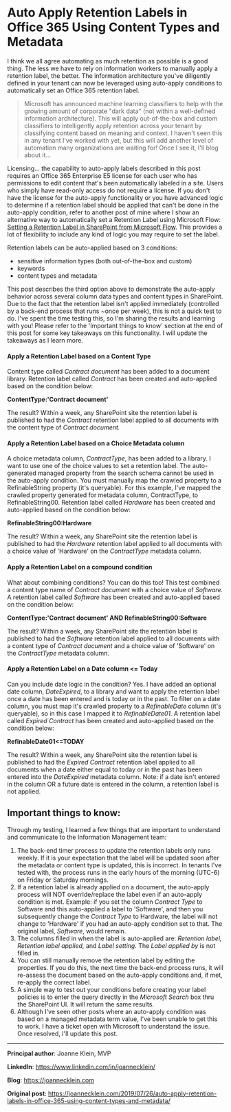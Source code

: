 # Auto Apply Retention Labels in Office 365 Using Content Types and Metadata

I think we all agree automating as much retention as possible is a good thing. The less we have to rely on information workers to manually apply a retention label, the better. The information architecture you've diligently defined in your tenant can now be leveraged using auto-apply conditions to automatically set an Office 365 retention label.

> Microsoft has announced machine learning classifiers to help with the growing amount of corporate "dark data" (not within a well-defined information architecture). This will apply out-of-the-box and custom classifiers to intelligently apply retention across your tenant by classifying content based on meaning and context. I haven't seen this in any tenant I've worked with yet, but this will add another level of automation many organizations are waiting for! Once I see it, I'll blog about it...

Licensing... the capability to auto-apply labels described in this post requires an Office 365 Enterprise E5 license for each user who has permissions to edit content that's been automatically labeled in a site. Users who simply have read-only access do not require a license. If you don't have the license for the auto-apply functionality or you have advanced logic to determine if a retention label should be applied that can't be done in the auto-apply condition, refer to another post of mine where I show an alternative way to automatically set a Retention Label using Microsoft Flow: [Setting a Retention Label in SharePoint from Microsoft Flow](https://joannecklein.com/2019/05/06/setting-a-retention-label-in-sharepoint-from-microsoft-flow/). This provides a lot of flexibility to include any kind of logic you may require to set the label.


Retention labels can be auto-applied based on 3 conditions:

*   sensitive information types (both out-of-the-box and custom)
*   keywords
*   content types and metadata

This post describes the third option above to demonstrate the auto-apply behavior across several column data types and content types in SharePoint. Due to the fact that the retention label isn't applied immediately (controlled by a back-end process that runs ~once per week), this is not a quick test to do. I've spent the time testing this, so I'm sharing the results and learning with you! Please refer to the 'Important things to know' section at the end of this post for some key takeaways on this functionality. I will update the takeaways as I learn more.


#### Apply a Retention Label based on a Content Type

Content type called _Contract document_ has been added to a document library. Retention label called _Contract_ has been created and auto-applied based on the condition below:

**ContentType:'Contract document'**

The result? Within a week, any SharePoint site the retention label is published to had the _Contract_ retention label applied to all documents with the content type of _Contract document._


#### Apply a Retention Label based on a Choice Metadata column

A choice metadata column, _ContractType_, has been added to a library. I want to use one of the choice values to set a retention label. The auto-generated managed property from the search schema cannot be used in the auto-apply condition. You must manually map the crawled property to a RefinableString property (it's queryable). For this example, I've mapped the crawled property generated for metadata column, ContractType, to RefinableString00. Retention label called _Hardware_ has been created and auto-applied based on the condition below:

**RefinableString00:Hardware**

The result? Within a week, any SharePoint site the retention label is published to had the _Hardware_ retention label applied to all documents with a choice value of 'Hardware' on the _ContractType_ metadata column.


#### Apply a Retention Label on a compound condition

What about combining conditions? You can do this too! This test combined a content type name of _Contract document_ with a choice value of _Software._ A retention label called _Software_ has been created and auto-applied based on the condition below:

**ContentType:'Contract document' AND RefinableString00:Software**

The result? Within a week, any SharePoint site the retention label is published to had the _Software_ retention label applied to all documents with a content type of _Contract document_ and a choice value of 'Software' on the _ContractType_ metadata column.

#### Apply a Retention Label on a Date column <= Today

Can you include date logic in the condition? Yes. I have added an optional date column, _DateExpired_, to a library and want to apply the retention label once a date has been entered and is today or in the past. To filter on a date column, you must map it's crawled property to a _RefinableDate_ column (it's queryable), so in this case I mapped it to _RefinableDate01._ A retention label called _Expired Contract_ has been created and auto-applied based on the condition below:

**RefinableDate01<=TODAY**

The result? Within a week, any SharePoint site the retention label is published to had the _Expired Contract_ retention label applied to all documents when a date either equal to today or in the past has been entered into the _DateExpired_ metadata column. Note: if a date isn't entered in the column OR a future date is entered in the column, a retention label is not applied.


## Important things to know:

Through my testing, I learned a few things that are important to understand and communicate to the Information Management team:

1.  The back-end timer process to update the retention labels only runs weekly. If it is your expectation that the label will be updated soon after the metadata or content type is updated, this is incorrect. In tenants I've tested with, the process runs in the early hours of the morning (UTC-6) on Friday or Saturday mornings.
2.  If a retention label is already applied on a document, the auto-apply process will NOT override/replace the label even if an auto-apply condition is met. Example: if you set the column _Contract Type_ to Software and this auto-applied a label to 'Software', and then you subsequently change the _Contract Type_ to Hardware, the label will not change to 'Hardware' if you had an auto-apply condition set to that. The original label, _Software_, would remain.
3.  The columns filled in when the label is auto-applied are: _Retention label, Retention label applied,_ and _Label setting._ The _Label applied by_ is not filled in.
4.  You can still manually remove the retention label by editing the properties. If you do this, the next time the back-end process runs, it will re-assess the document based on the auto-apply conditions and, if met, re-apply the correct label.
5.  A simple way to test out your conditions before creating your label policies is to enter the query directly in the _Microsoft Search_ box thru the SharePoint UI. It will return the same results.
6.  Although I've seen other posts where an auto-apply condition was based on a managed metadata term value, I've been unable to get this to work. I have a ticket open with Microsoft to understand the issue. Once resolved, I'll update this post.

---

**Principal author**: Joanne Klein, MVP 

**LinkedIn**: https://www.linkedin.com/in/joannecklein/

**Blog**: https://joannecklein.com

**Original post**: https://joannecklein.com/2019/07/26/auto-apply-retention-labels-in-office-365-using-content-types-and-metadata/
